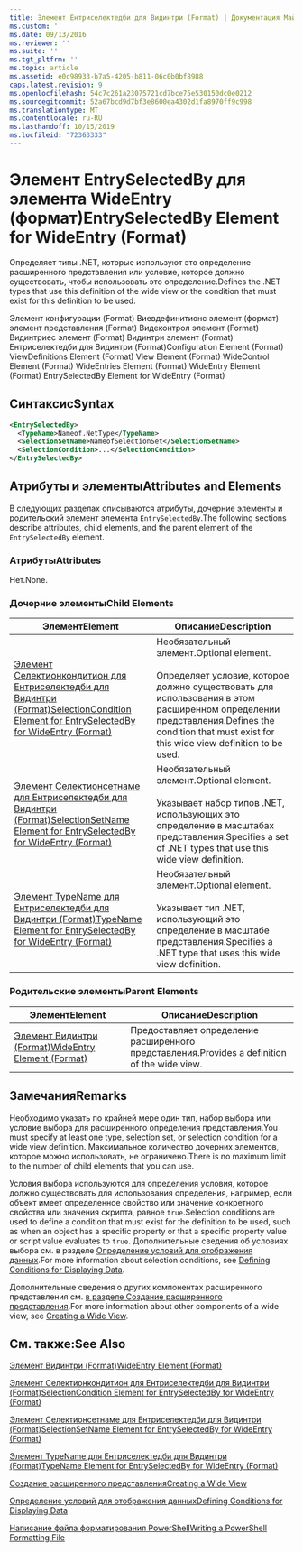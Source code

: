```yaml
---
title: Элемент Ентриселектедби для Видинтри (Format) | Документация Майкрософт
ms.custom: ''
ms.date: 09/13/2016
ms.reviewer: ''
ms.suite: ''
ms.tgt_pltfrm: ''
ms.topic: article
ms.assetid: e0c98933-b7a5-4205-b811-06c0b0bf8988
caps.latest.revision: 9
ms.openlocfilehash: 54c7c261a23075721cd7bce75e530150dc0e0212
ms.sourcegitcommit: 52a67bcd9d7bf3e8600ea4302d1fa8970ff9c998
ms.translationtype: MT
ms.contentlocale: ru-RU
ms.lasthandoff: 10/15/2019
ms.locfileid: "72363333"
---
```

# <a name="entryselectedby-element-for-wideentry-format"></a><span data-ttu-id="9488c-102">Элемент EntrySelectedBy для элемента WideEntry (формат)</span><span class="sxs-lookup"><span data-stu-id="9488c-102">EntrySelectedBy Element for WideEntry (Format)</span></span>

<span data-ttu-id="9488c-103">Определяет типы .NET, которые используют это определение расширенного представления или условие, которое должно существовать, чтобы использовать это определение.</span><span class="sxs-lookup"><span data-stu-id="9488c-103">Defines the .NET types that use this definition of the wide view or the condition that must exist for this definition to be used.</span></span>

<span data-ttu-id="9488c-104">Элемент конфигурации (Format) Виевдефинитионс элемент (формат) элемент представления (Format) Видеконтрол элемент (Format) Видинтриес элемент (Format) Видинтри элемент (Format) Ентриселектедби для Видинтри (Format)</span><span class="sxs-lookup"><span data-stu-id="9488c-104">Configuration Element (Format) ViewDefinitions Element (Format) View Element (Format) WideControl Element (Format) WideEntries Element (Format) WideEntry Element (Format) EntrySelectedBy Element for WideEntry (Format)</span></span>

## <a name="syntax"></a><span data-ttu-id="9488c-105">Синтаксис</span><span class="sxs-lookup"><span data-stu-id="9488c-105">Syntax</span></span>

```xml
<EntrySelectedBy>
  <TypeName>Nameof.NetType</TypeName>
  <SelectionSetName>NameofSelectionSet</SelectionSetName>
  <SelectionCondition>...</SelectionCondition>
</EntrySelectedBy>
```

## <a name="attributes-and-elements"></a><span data-ttu-id="9488c-106">Атрибуты и элементы</span><span class="sxs-lookup"><span data-stu-id="9488c-106">Attributes and Elements</span></span>

<span data-ttu-id="9488c-107">В следующих разделах описываются атрибуты, дочерние элементы и родительский элемент элемента `EntrySelectedBy`.</span><span class="sxs-lookup"><span data-stu-id="9488c-107">The following sections describe attributes, child elements, and the parent element of the `EntrySelectedBy` element.</span></span>

### <a name="attributes"></a><span data-ttu-id="9488c-108">Атрибуты</span><span class="sxs-lookup"><span data-stu-id="9488c-108">Attributes</span></span>

<span data-ttu-id="9488c-109">Нет.</span><span class="sxs-lookup"><span data-stu-id="9488c-109">None.</span></span>

### <a name="child-elements"></a><span data-ttu-id="9488c-110">Дочерние элементы</span><span class="sxs-lookup"><span data-stu-id="9488c-110">Child Elements</span></span>

|<span data-ttu-id="9488c-111">Элемент</span><span class="sxs-lookup"><span data-stu-id="9488c-111">Element</span></span>|<span data-ttu-id="9488c-112">Описание</span><span class="sxs-lookup"><span data-stu-id="9488c-112">Description</span></span>|
|-------------|-----------------|
|[<span data-ttu-id="9488c-113">Элемент Селектионкондитион для Ентриселектедби для Видинтри (Format)</span><span class="sxs-lookup"><span data-stu-id="9488c-113">SelectionCondition Element for EntrySelectedBy for WideEntry (Format)</span></span>](./selectioncondition-element-for-entryselectedby-for-widecontrol-format.md)|<span data-ttu-id="9488c-114">Необязательный элемент.</span><span class="sxs-lookup"><span data-stu-id="9488c-114">Optional element.</span></span><br /><br /> <span data-ttu-id="9488c-115">Определяет условие, которое должно существовать для использования в этом расширенном определении представления.</span><span class="sxs-lookup"><span data-stu-id="9488c-115">Defines the condition that must exist for this wide view definition to be used.</span></span>|
|[<span data-ttu-id="9488c-116">Элемент Селектионсетнаме для Ентриселектедби для Видинтри (Format)</span><span class="sxs-lookup"><span data-stu-id="9488c-116">SelectionSetName Element for EntrySelectedBy for WideEntry (Format)</span></span>](./selectionsetname-element-for-entryselectedby-for-widecontrol-format.md)|<span data-ttu-id="9488c-117">Необязательный элемент.</span><span class="sxs-lookup"><span data-stu-id="9488c-117">Optional element.</span></span><br /><br /> <span data-ttu-id="9488c-118">Указывает набор типов .NET, использующих это определение в масштабах представления.</span><span class="sxs-lookup"><span data-stu-id="9488c-118">Specifies a set of .NET types that use this wide view definition.</span></span>|
|[<span data-ttu-id="9488c-119">Элемент TypeName для Ентриселектедби для Видинтри (Format)</span><span class="sxs-lookup"><span data-stu-id="9488c-119">TypeName Element for EntrySelectedBy for WideEntry (Format)</span></span>](./typename-element-for-entryselectedby-for-wideentry-format.md)|<span data-ttu-id="9488c-120">Необязательный элемент.</span><span class="sxs-lookup"><span data-stu-id="9488c-120">Optional element.</span></span><br /><br /> <span data-ttu-id="9488c-121">Указывает тип .NET, использующий это определение в масштабе представления.</span><span class="sxs-lookup"><span data-stu-id="9488c-121">Specifies a .NET type that uses this wide view definition.</span></span>|

### <a name="parent-elements"></a><span data-ttu-id="9488c-122">Родительские элементы</span><span class="sxs-lookup"><span data-stu-id="9488c-122">Parent Elements</span></span>

|<span data-ttu-id="9488c-123">Элемент</span><span class="sxs-lookup"><span data-stu-id="9488c-123">Element</span></span>|<span data-ttu-id="9488c-124">Описание</span><span class="sxs-lookup"><span data-stu-id="9488c-124">Description</span></span>|
|-------------|-----------------|
|[<span data-ttu-id="9488c-125">Элемент Видинтри (Format)</span><span class="sxs-lookup"><span data-stu-id="9488c-125">WideEntry Element (Format)</span></span>](./wideentry-element-for-widecontrol-format.md)|<span data-ttu-id="9488c-126">Предоставляет определение расширенного представления.</span><span class="sxs-lookup"><span data-stu-id="9488c-126">Provides a definition of the wide view.</span></span>|

## <a name="remarks"></a><span data-ttu-id="9488c-127">Замечания</span><span class="sxs-lookup"><span data-stu-id="9488c-127">Remarks</span></span>

<span data-ttu-id="9488c-128">Необходимо указать по крайней мере один тип, набор выбора или условие выбора для расширенного определения представления.</span><span class="sxs-lookup"><span data-stu-id="9488c-128">You must specify at least one type, selection set, or selection condition for a wide view definition.</span></span> <span data-ttu-id="9488c-129">Максимальное количество дочерних элементов, которое можно использовать, не ограничено.</span><span class="sxs-lookup"><span data-stu-id="9488c-129">There is no maximum limit to the number of child elements that you can use.</span></span>

<span data-ttu-id="9488c-130">Условия выбора используются для определения условия, которое должно существовать для использования определения, например, если объект имеет определенное свойство или значение конкретного свойства или значения скрипта, равное `true`.</span><span class="sxs-lookup"><span data-stu-id="9488c-130">Selection conditions are used to define a condition that must exist for the definition to be used, such as when an object has a specific property or that a specific property value or script value evaluates to `true`.</span></span> <span data-ttu-id="9488c-131">Дополнительные сведения об условиях выбора см. в разделе [Определение условий для отображения данных](./defining-conditions-for-displaying-data.md).</span><span class="sxs-lookup"><span data-stu-id="9488c-131">For more information about selection conditions, see [Defining Conditions for Displaying Data](./defining-conditions-for-displaying-data.md).</span></span>

<span data-ttu-id="9488c-132">Дополнительные сведения о других компонентах расширенного представления см. [в разделе Создание расширенного представления](./creating-a-wide-view.md).</span><span class="sxs-lookup"><span data-stu-id="9488c-132">For more information about other components of a wide view, see [Creating a Wide View](./creating-a-wide-view.md).</span></span>

## <a name="see-also"></a><span data-ttu-id="9488c-133">См. также:</span><span class="sxs-lookup"><span data-stu-id="9488c-133">See Also</span></span>

[<span data-ttu-id="9488c-134">Элемент Видинтри (Format)</span><span class="sxs-lookup"><span data-stu-id="9488c-134">WideEntry Element (Format)</span></span>](./wideentry-element-for-widecontrol-format.md)

[<span data-ttu-id="9488c-135">Элемент Селектионкондитион для Ентриселектедби для Видинтри (Format)</span><span class="sxs-lookup"><span data-stu-id="9488c-135">SelectionCondition Element for EntrySelectedBy for WideEntry (Format)</span></span>](./selectioncondition-element-for-entryselectedby-for-widecontrol-format.md)

[<span data-ttu-id="9488c-136">Элемент Селектионсетнаме для Ентриселектедби для Видинтри (Format)</span><span class="sxs-lookup"><span data-stu-id="9488c-136">SelectionSetName Element for EntrySelectedBy for WideEntry (Format)</span></span>](./selectionsetname-element-for-entryselectedby-for-widecontrol-format.md)

[<span data-ttu-id="9488c-137">Элемент TypeName для Ентриселектедби для Видинтри (Format)</span><span class="sxs-lookup"><span data-stu-id="9488c-137">TypeName Element for EntrySelectedBy for WideEntry (Format)</span></span>](./typename-element-for-entryselectedby-for-wideentry-format.md)

[<span data-ttu-id="9488c-138">Создание расширенного представления</span><span class="sxs-lookup"><span data-stu-id="9488c-138">Creating a Wide View</span></span>](./creating-a-wide-view.md)

[<span data-ttu-id="9488c-139">Определение условий для отображения данных</span><span class="sxs-lookup"><span data-stu-id="9488c-139">Defining Conditions for Displaying Data</span></span>](./defining-conditions-for-displaying-data.md)

[<span data-ttu-id="9488c-140">Написание файла форматирования PowerShell</span><span class="sxs-lookup"><span data-stu-id="9488c-140">Writing a PowerShell Formatting File</span></span>](./writing-a-powershell-formatting-file.md)
